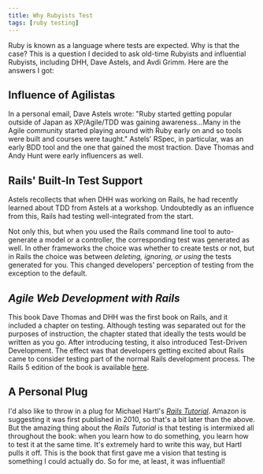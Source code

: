 ```yaml
---
title: Why Rubyists Test
tags: [ruby testing]
---
```


Ruby is known as a language where tests are expected. Why is that the case? This is a question I decided to ask old-time Rubyists and influential Rubyists, including DHH, Dave Astels, and Avdi Grimm. Here are the answers I got:

## Influence of Agilistas

In a personal email, Dave Astels wrote: "Ruby started getting popular outside of Japan as XP/Agile/TDD was gaining awareness...Many in the Agile community started playing around with Ruby early on and so tools were built and courses were taught." Astels' RSpec, in particular, was an early BDD tool and the one that gained the most traction. Dave Thomas and Andy Hunt were early influencers as well.

## Rails' Built-In Test Support

Astels recollects that when DHH was working on Rails, he had recently learned about TDD from Astels at a workshop. Undoubtedly as an influence from this, Rails had testing well-integrated from the start.

Not only this, but when you used the Rails command line tool to auto-generate a model or a controller, the corresponding test was generated as well. In other frameworks the choice was whether to create tests or not, but in Rails the choice was between *deleting, ignoring, or using* the tests generated for you. This changed developers' perception of testing from the exception to the default.

## _Agile Web Development with Rails_

This book Dave Thomas and DHH was the first book on Rails, and it included a chapter on testing. Although testing was separated out for the purposes of instruction, the chapter stated that ideally the tests would be written as you go. After introducing testing, it also introduced Test-Driven Development. The effect was that developers getting excited about Rails came to consider testing part of the normal Rails development process. The Rails 5 edition of the book is available [here](https://pragprog.com/book/rails5/agile-web-development-with-rails-5).

## A Personal Plug

I'd also like to throw in a plug for Michael Hartl's [_Rails Tutorial_](https://www.railstutorial.org/book). Amazon is suggesting it was first published in 2010, so that's a bit later than the above. But the amazing thing about the _Rails Tutorial_ is that testing is intermixed all throughout the book: when you learn how to do something, you learn how to test it at the same time. It's extremely hard to write this way, but Hartl pulls it off. This is the book that first gave me a vision that testing is something I could actually do. So for me, at least, it was influential!
